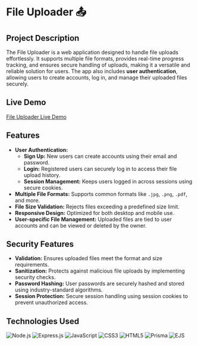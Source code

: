 # File Uploader 📤

## Project Description
The File Uploader is a web application designed to handle file uploads effortlessly. It supports multiple file formats, provides real-time progress tracking, and ensures secure handling of uploads, making it a versatile and reliable solution for users. The app also includes **user authentication**, allowing users to create accounts, log in, and manage their uploaded files securely.

## Live Demo
[File Uploader Live Demo](https:file-uploader-production-155a.up.railway.app)

## Features
- **User Authentication:**
  - **Sign Up:** New users can create accounts using their email and password.
  - **Login:** Registered users can securely log in to access their file upload history.
  - **Session Management:** Keeps users logged in across sessions using secure cookies.
- **Multiple File Formats:** Supports common formats like `.jpg`, `.png`, `.pdf`, and more.
- **File Size Validation:** Rejects files exceeding a predefined size limit.
- **Responsive Design:** Optimized for both desktop and mobile use.
- **User-specific File Management:** Uploaded files are tied to user accounts and can be viewed or deleted by the owner.

## Security Features
- **Validation:** Ensures uploaded files meet the format and size requirements.
- **Sanitization:** Protects against malicious file uploads by implementing security checks.
- **Password Hashing:** User passwords are securely hashed and stored using industry-standard algorithms.
- **Session Protection:** Secure session handling using session cookies to prevent unauthorized access.

## Technologies Used
![Node.js](https://img.shields.io/badge/Node.js-339933?style=for-the-badge&logo=node.js&logoColor=white)
![Express.js](https://img.shields.io/badge/Express.js-000000?style=for-the-badge&logo=express&logoColor=white)
![JavaScript](https://img.shields.io/badge/JavaScript-F7DF1E?style=for-the-badge&logo=javascript&logoColor=black)
![CSS3](https://img.shields.io/badge/CSS3-1572B6?style=for-the-badge&logo=css3&logoColor=white)
![HTML5](https://img.shields.io/badge/HTML5-E34F26?style=for-the-badge&logo=html5&logoColor=white)
![Prisma](https://img.shields.io/badge/Prisma-2D3748?style=for-the-badge&logo=prisma&logoColor=white)
![EJS](https://img.shields.io/badge/EJS-000000?style=for-the-badge&logo=ejs&logoColor=white)
